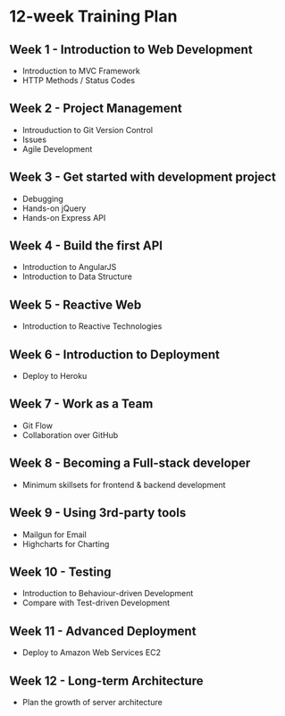 # 12-week Training Plan

## Week 1  - Introduction to Web Development
- Introduction to MVC Framework
- HTTP Methods / Status Codes

## Week 2 - Project Management
- Introuduction to Git Version Control
- Issues
- Agile Development

## Week 3 - Get started with development project
- Debugging
- Hands-on jQuery
- Hands-on Express API

## Week 4 - Build the first API
- Introduction to AngularJS
- Introduction to Data Structure

## Week 5 - Reactive Web
- Introduction to Reactive Technologies

## Week 6 - Introduction to Deployment
- Deploy to Heroku

## Week 7 - Work as a Team
- Git Flow
- Collaboration over GitHub

## Week 8 - Becoming a Full-stack developer
- Minimum skillsets for frontend & backend development

## Week 9 - Using 3rd-party tools
- Mailgun for Email
- Highcharts for Charting

## Week 10 - Testing
- Introduction to Behaviour-driven Development
- Compare with Test-driven Development

## Week 11 - Advanced Deployment
- Deploy to Amazon Web Services EC2

## Week 12 - Long-term Architecture
- Plan the growth of server architecture
